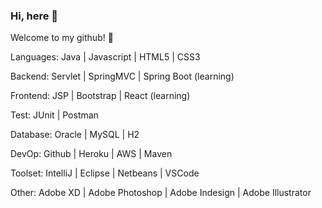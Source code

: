 ### Hi, here :wave:
Welcome to my github! :musical_note:

Languages: Java | Javascript | HTML5 | CSS3

Backend:  Servlet | SpringMVC | Spring Boot (learning)

Frontend: JSP | Bootstrap | React (learning)

Test: JUnit | Postman 

Database: Oracle | MySQL | H2

DevOp: Github | Heroku | AWS | Maven

Toolset: IntelliJ | Eclipse | Netbeans | VSCode

Other: Adobe XD | Adobe Photoshop | Adobe Indesign | Adobe Illustrator
